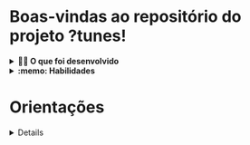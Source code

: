 # Boas-vindas ao repositório do projeto ?tunes!

<details>
  <summary><strong>👨‍💻 O que foi desenvolvido</strong></summary><br />

  Neste projeto criei o ?tunes, uma aplicação capaz de reproduzir músicas das mais variadas bandas e artistas, criar uma lista de músicas favoritas e editar o perfil da pessoa usuária logada. Essa aplicação é capaz de:

  - Fazer login;
  - Pesquisar por uma banda ou artista;
  - Listar os álbuns disponíveis dessa banda ou artista;
  - Visualizar as músicas de um álbum selecionado;
  - Reproduzir uma prévia das músicas deste álbum;
  - Favoritar e desfavoritar músicas;
  - Ver a lista de músicas favoritas;
  - Ver o perfil da pessoa logada;
  - Editar o perfil da pessoa logada;

  ### Protótipo do projeto
  Você pode acessar um protótipo no link abaixo:

  https://www.figma.com/file/BDQgAJvOe4KNUjmrYh5t68/TrybeTunes-Figma
</details>

<details>
  <summary><strong>:memo: Habilidades</strong></summary><br />

Neste projeto, fui capaz de:

- Fazer requisições e consumir dados vindos de uma `API`;

- Utilizar os ciclos de vida de um componente React;

- Utilizar a função `setState` de forma a garantir que um determinado código só é executado após o estado ser atualizado

- Utilizar o componente `BrowserRouter` corretamente;

- Criar rotas, mapeando o caminho da URL com o componente correspondente, via `Route`;

- Utilizar o `Switch` do `React Router`

- Criar links de navegação na aplicação com o componente `Link`;
</details>

# Orientações

<details>

  1. Clone o repositório

  - Use o comando: `git clone git@github.com:p4n1k0/project_?tunes.git`.
  - Entre na pasta do repositório que você acabou de clonar:
    - `cd project_?tunes

  2. Instale as dependências

  - `npm install`.  
  
<details>
  <summary><strong>🛠 Testes</strong></summary><br />

  Neste projeto a Trybe utilizou a [React Testing Library (RTL)](https://testing-library.com/docs/react-testing-library/intro) para execução de testes.

  Para verificar a solução proposta, você pode executar todos os testes localmente, basta executar:

  ```bash
  npm test
  ```
  Você também pode rodar apenas um arquivo de teste, por exemplo:

  ```bash
  npm test 01.LoginPage.test.js
  ```

  ou

  ```bash
  npm test 01.LoginPage
  ```

  Uma outra forma para driblar esse problema é a utilização da função `.only` após o `it`. Com isso, será possível que apenas um requisito rode localmente e seja avaliado.

  ```js
  it.only('Será validado se existe uma página para rotas não mapeadas', () => {
    renderPath('/not-found');

    expect(screen.getByText('Página não encontrada')).toBeInTheDocument();
  });
  ```
  ![image](only-image.png)
</details>

<details>
  <summary><strong>:convenience_store: Desenvolvimento </strong></summary><br />

  Este repositório já continha um template com um App React criado pela trybe

  Também já existia no projeto o diretório `src/services` que contém os arquivos `favoriteSongsAPI.js`, `searchAlbumsAPI.js`, `userAPI.js` e `musicsAPI.js`. Esses arquivos são responsáveis por lidar com as requisições simuladas que foram usadas durante o desenvolvimento. Entenda mais sobre eles abaixo:

  <details><summary><strong> <code>userAPI.js</code></strong></summary>

  O arquivo `userAPI.js` é utilizado para manipular as informações da pessoa logada, dentro dele estão as funções para recuperar e atualizar as informações da pessoa usuária, além de criar um novo perfil. Todas essas funções simulam o funcionamento de uma API.

  - Para recuperar as informações da pessoa usuária, utilizei a função `getUser`. Ela retorna um objeto com as informações da pessoa logada caso exista.
  **Atenção:** caso não encontre nenhuma informação da pessoa usuária, a API retornará um objeto vazio.

  - Para criar um novo perfil, utilizei a função `createUser`, ela recebe como parâmetro o objeto que contém as informações da pessoa usuária. Esse objeto deverá conter a seguinte estrutura:

  ```javascript
  {
    name: '',
    email: '',
    image: '',
    description: '',
  }
  ```

  Para atualizar as informações da pessoa logada, utilizei a função `updateUser`. Assim como a função anterior, ela também recebe um objeto com as informações que serão atualizadas, esse objeto deve conter a mesma estrutura do anterior.
  </details>

  <details><summary><strong> <code>searchAlbumsAPI.js</code></strong></summary>

  O arquivo `searchAlbumsAPI.js` contém uma função que faz uma requisição a uma API e retorna os álbuns de uma banda ou artista. Para essa função funcionar, ela recebe como parâmetro uma string, que deve ser o nome da banda ou artista. O retorno dessa função, quando encontra as informações, é um array com cada álbum dentro de um objeto.
  **Atenção:** caso não encontre nenhuma informação da banda ou artista, a API retornará um array vazio.
  </details>
  <details><summary><strong> <code>favoriteSongsAPI.js</code></strong></summary>

  O arquivo `favoriteSongsAPI.js` é responsável por manipular as informações das músicas favoritas. Nele há as funções `getFavoriteSongs`, `addSong` e `removeSong`, que recuperam, adicionam e removem músicas dos favoritos, respectivamente. Assim como nos arquivos anteriores, todas as funções simulam o funcionamento de uma API.

  A função `getFavoriteSongs` retorna um array com as músicas favoritas ou um array vazio, caso não haja nenhuma música.

  A função `addSong` recebe um objeto que representa a música que você quer salvar como favorita e adiciona ao array já existente das músicas que já foram favoritadas.

  A função `removeSong` também recebe um objeto que representa a música que você deseja remover da lista de músicas favoritas.

  </details>
  <details><summary><strong> <code>musicsAPI.js</code></strong></summary>

  O arquivo `musicsAPI.js` contém a função `getMusics` que faz uma requisição a uma API e retorna os as músicas de um álbum. Ela recebe como parâmetro uma string, que deve ser o id do álbum. O retorno dessa função, quando encontra as informações, é um array onde o primeiro elemento é um objeto com informações do álbum e o restante dos elementos são as músicas do álbum.
  **Atenção:** caso não encontre nenhuma informação, a API retornará um array vazio.
  </details>
</details>

<details>
  <summary><strong>🗣 Me dê feedbacks sobre o projeto!</strong></summary><br />
</details>

---
